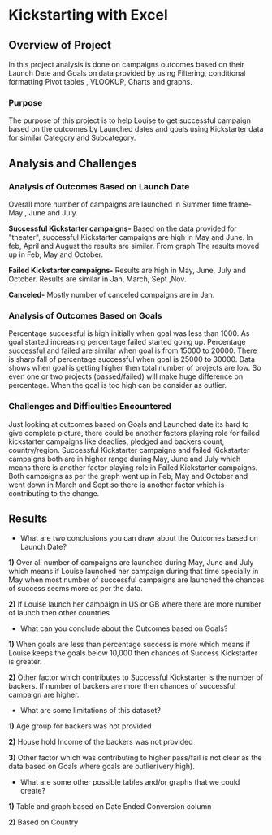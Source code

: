 # Kickstarting with Excel

## Overview of Project
In this project analysis is done on campaigns outcomes based on their Launch Date and Goals on data provided by using Filtering, conditional formatting Pivot tables , VLOOKUP, Charts and graphs.
### Purpose 
The purpose of this project is to help Louise to get successful campaign based on the outcomes by Launched dates and goals using Kickstarter data for similar Category and Subcategory.

## Analysis and Challenges

### Analysis of Outcomes Based on Launch Date
Overall more number of campaigns are launched in Summer time frame- May , June and July.

**Successful Kickstarter campaigns-** Based on the data provided for "theater", successful Kickstarter campaigns are high in May and June. In feb, April and August the results are similar. From graph The results moved up in Feb, May and October.

**Failed Kickstarter campaigns-** Results  are high in May, June, July and October. Results are similar in Jan, March, Sept ,Nov.

**Canceled-** Mostly number of canceled compaigns are in Jan.

### Analysis of Outcomes Based on Goals
Percentage successful is high initially when goal was less than 1000. As goal started increasing percentage failed started going up. Percentage successful and failed are similar when goal is from 15000 to 20000. There is sharp fall of percentage successful when goal is 25000 to 30000. Data shows when goal is getting higher then total number of projects are low. So even one or two projects (passed/failed) will make huge difference on percentage. When the goal is too high can be consider as outlier.

### Challenges and Difficulties Encountered
Just looking at outcomes based on Goals and Launched date its hard to give complete picture, there could be another factors playing role for failed kickstarter campaigns like deadlies, pledged and backers count, country/region. 
Successful Kickstarter campaigns and failed Kickstarter campaigns both are in higher range during May, June and July which means there is another factor playing role in Failed Kickstarter campaigns.
Both campaigns as per the graph went up in Feb, May and October and went down in March and Sept so there is another factor which is contributing to the change. 

## Results
- What are two conclusions you can draw about the Outcomes based on Launch Date?

**1)** Over all number of campaigns are launched during May, June and July which means if Louise launched her campaign during that time specially in May when most number of successful campaigns are launched the chances of success seems more as per the data. 

**2)** If Louise launch her campaign in US or GB where there are more number of launch then other countries

- What can you conclude about the Outcomes based on Goals?

**1)** When goals are less than percentage success is more which means if Louise keeps the goals below 10,000 then chances of Success Kickstarter is greater. 

**2)** Other factor which contributes to Successful Kickstarter is the number of backers. If number of backers are more then chances of successful campaign are higher. 

- What are some limitations of this dataset?

**1)** Age group for backers was not provided 

**2)** House hold Income of the backers was not provided

**3)** Other factor which was contributing to higher pass/fail is not clear as the data based on Goals where goals are outlier(very high).

- What are some other possible tables and/or graphs that we could create?

**1)** Table and graph based on Date Ended Conversion column

**2)** Based on Country 
